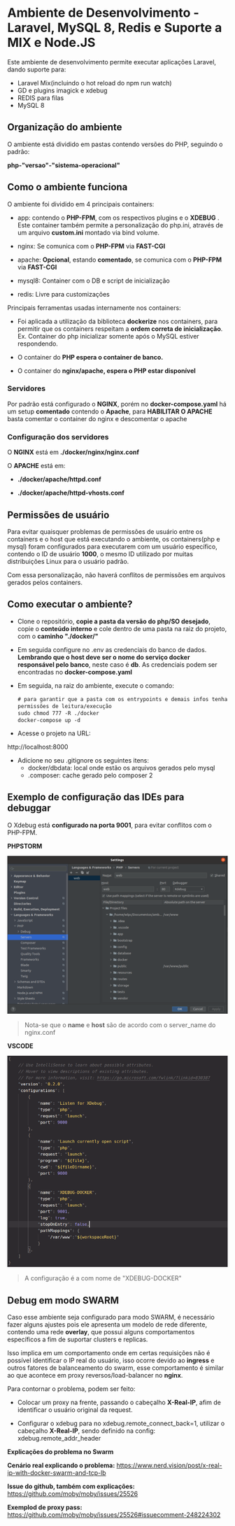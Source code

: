 # Ambiente de Desenvolvimento - Laravel, MySQL 8, Redis e Suporte a MIX e Node.JS

Este ambiente de desenvolvimento permite executar aplicações Laravel, dando suporte para:

- Laravel Mix(incluindo o hot reload do npm run watch)
- GD e plugins imagick e xdebug
- REDIS para filas
- MySQL 8

## Organização do ambiente

O ambiente está dividido em pastas contendo versões do PHP, seguindo o padrão:

**php-"versao"-"sistema-operacional"**

## Como o ambiente funciona

O ambiente foi dividido em 4 principais containers:

- app: contendo o **PHP-FPM**, com os respectivos plugins e o **XDEBUG** . Este container também permite a personalização do php.ini, através de um arquivo **custom.ini** montado via bind volume.

- nginx: Se comunica com o **PHP-FPM** via **FAST-CGI**

- apache: **Opcional**, estando **comentado**, se comunica com o **PHP-FPM** via **FAST-CGI**

- mysql8: Container com o DB e script de inicialização

- redis: Livre para customizações

Principais ferramentas usadas internamente nos containers:

* Foi aplicada a utilização da biblioteca **dockerize** nos containers, para
  permitir que os containers respeitam a **ordem correta de inicialização**.
  Ex. Container do php inicializar somente após o MySQL estiver respondendo.

* O container do **PHP espera o container de banco.** 

* O container do **nginx/apache, espera o PHP estar disponível**

### Servidores

Por padrão está configurado o **NGINX**, porém no **docker-compose.yaml** há um setup **comentado** contendo o **Apache**, para **HABILITAR O APACHE** basta comentar o container do nginx e descomentar o apache

### Configuração dos servidores

O **NGINX** está em **./docker/nginx/nginx.conf**

O **APACHE** está em:

* **./docker/apache/httpd.conf**

* **./docker/apache/httpd-vhosts.conf**

## Permissões de usuário

Para evitar quaisquer problemas de permissões de usuário entre os containers
e o host que está executando o ambiente, os containers(php e mysql) foram configurados para executarem com um usuário específico, contendo o ID de usuário **1000**, o mesmo ID utilizado por muitas distribuições Linux para o usuário padrão.

Com essa personalização, não haverá conflitos de permissões em arquivos gerados
pelos containers.

## Como executar o ambiente?

* Clone o repositório, **copie a pasta da versão do php/SO desejado**, copie o **conteúdo interno** e cole dentro de uma pasta na raiz do projeto, com o **caminho "./docker/"**

* Em seguida configure no .env as credenciais do banco de dados. **Lembrando que o host deve ser o nome do serviço docker responsável pelo banco**, neste caso é **db**. As credenciais podem ser encontradas no **docker-compose.yaml**

* Em seguida, na raiz do ambiente, execute o comando:
  
  ```shell
  # para garantir que a pasta com os entrypoints e demais infos tenha permissões de leitura/execução
  sudo chmod 777 -R ./docker
  docker-compose up -d
  ```

* Acesse o projeto na URL: 

http://localhost:8000

* Adicione no seu .gitignore os seguintes itens:
  * docker/dbdata: local onde estão os arquivos gerados pelo mysql
  * .composer: cache gerado pelo composer 2

## Exemplo de configuração das IDEs para debuggar

O Xdebug está **configurado na porta 9001**, para evitar conflitos com o PHP-FPM.

**PHPSTORM**

![PHPSTORM](./midias/php-storm.png)

> Nota-se que o **name** e **host** são de acordo com o server_name do nginx.conf

**VSCODE**

![VSCODE](./midias/vscode.png)

> A configuração é a com nome de "XDEBUG-DOCKER"

## Debug em modo SWARM

Caso esse ambiente seja configurado para modo SWARM, é necessário fazer alguns ajustes pois ele apresenta um modelo de rede diferente, contendo uma rede **overlay**, que possui alguns comportamentos específicos a fim de suportar clusters e replicas.

Isso implica em um comportamento onde em certas requisições não é possível identificar o IP real do usuário, isso ocorre devido ao **ingress** e outros fatores de balanceamento do swarm, esse comportamento é similar ao que acontece em proxy reversos/load-balancer no **nginx**.

Para contornar o problema, podem ser feito:

- Colocar um proxy na frente, passando o cabeçalho **X-Real-IP**, afim de identificar o usuário original da request.

- Configurar o xdebug para no xdebug.remote_connect_back=1, utilizar o cabeçalho  **X-Real-IP**, sendo definido na config: xdebug.remote_addr_header

**Explicações do problema no Swarm**

**Cenário real explicando o problema:** https://www.nerd.vision/post/x-real-ip-with-docker-swarm-and-tcp-lb

**Issue do github, também com explicações:** https://github.com/moby/moby/issues/25526

**Exemplod de proxy pass:** https://github.com/moby/moby/issues/25526#issuecomment-248224302
